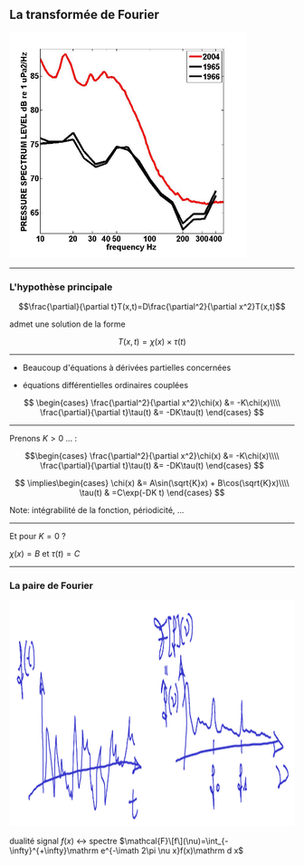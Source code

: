 ## La transformée de Fourier

<img src="./images/whalespectrum.jpg" alt="spectre d'une baleine" height="400px">

---

### L'hypothèse principale

$$\frac{\partial}{\partial t}T(x,t)=D\frac{\partial^2}{\partial x^2}T(x,t)$$

admet une solution de la forme

$$T(x,t) = \chi(x) \times \tau(t)$$

---

* Beaucoup d'équations à dérivées partielles concernées

* équations différentielles ordinaires couplées

$$
\begin{cases}
\frac{\partial^2}{\partial x^2}\chi(x) &= -K\chi(x)\\\\
\frac{\partial}{\partial t}\tau(t) &= -DK\tau(t)
\end{cases}
$$

---

Prenons $K>0$ &hellip; :

$$\begin{cases}
\frac{\partial^2}{\partial x^2}\chi(x) &= -K\chi(x)\\\\
\frac{\partial}{\partial t}\tau(t) &= -DK\tau(t)
\end{cases}
$$

$$
\implies\begin{cases}
\chi(x) &= A\sin(\sqrt{K}x) + B\cos(\sqrt{K}x)\\\\
\tau(t) & =C\exp(-DK t)
\end{cases}
$$

Note:
intégrabilité de la fonction, périodicité, ...

---

Et pour $K=0$ ?

$\chi(x) = B$ et $\tau(t)=C$

---

### La paire de Fourier

<img src="./images/spectre.png" alt="spectre d'un signal" height="400px">

dualité signal $f(x)$ &leftrightarrow; spectre $\mathcal{F}\[f\](\nu)=\int_{-\infty}^{+\infty}\mathrm e^{-\imath 2\pi \nu x}f(x)\mathrm d x$